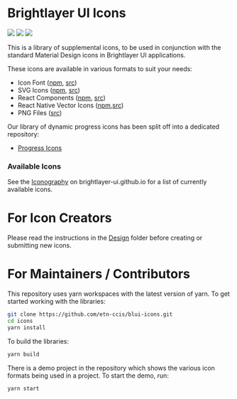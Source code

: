 # Brightlayer UI Icons

[![](https://img.shields.io/npm/v/@brightlayer-ui/icons.svg?label=@brightlayer-ui/icons&style=flat)](https://www.npmjs.com/package/@brightlayer-ui/icons)
[![](https://img.shields.io/npm/v/@brightlayer-ui/icons-svg.svg?label=@brightlayer-ui/icons-svg&style=flat)](https://www.npmjs.com/package/@brightlayer-ui/icons-svg)
[![](https://img.shields.io/circleci/project/github/etn-ccis/blui-icons/master.svg?style=flat)](https://circleci.com/gh/etn-ccis/blui-icons/tree/master)

This is a library of supplemental icons, to be used in conjunction with the standard Material Design icons in Brightlayer UI applications.

These icons are available in various formats to suit your needs:

-   Icon Font ([npm](https://www.npmjs.com/package/@brightlayer-ui/icons), [src](https://github.com/etn-ccis/blui-icons/tree/master/packages/mui))
-   SVG Icons ([npm](https://www.npmjs.com/package/@brightlayer-ui/icons-svg), [src](https://github.com/etn-ccis/blui-icons/tree/master/packages/svg))
-   React Components ([npm](https://www.npmjs.com/package/@brightlayer-ui/icons-mui), [src](https://github.com/etn-ccis/blui-icons/tree/master/packages/mui))
-   React Native Vector Icons ([npm](https://www.npmjs.com/package/@brightlayer-ui/react-native-vector-icons),[src](https://github.com/etn-ccis/blui-icons/tree/master/packages/rn-vector))
-   PNG Files ([src](https://github.com/etn-ccis/blui-icons/tree/master/packages/png))

Our library of dynamic progress icons has been split off into a dedicated repository:

-   [Progress Icons](https://github.com/etn-ccis/blui-progress-icons/tree/master)

### Available Icons

See the [Iconography](https://brightlayer-ui.github.io/style/iconography) on brightlayer-ui.github.io for a list of currently available icons.

# For Icon Creators

Please read the instructions in the [Design](https://github.com/etn-ccis/blui-icons/blob/master/design/README.md) folder before creating or submitting new icons.

# For Maintainers / Contributors

This repository uses yarn workspaces with the latest version of yarn. To get started working with the libraries:

```sh
git clone https://github.com/etn-ccis/blui-icons.git
cd icons
yarn install
```

To build the libraries:

```sh
yarn build
```

There is a demo project in the repository which shows the various icon formats being used in a project. To start the demo, run:

```sh
yarn start
```
